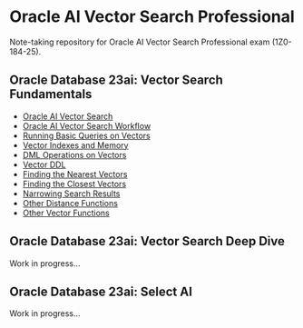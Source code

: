 # Oracle AI Vector Search Professional

Note-taking repository for Oracle AI Vector Search Professional exam (1Z0-184-25).

## Oracle Database 23ai: Vector Search Fundamentals

- [Oracle AI Vector Search](./docs/vector_search.md)
- [Oracle AI Vector Search Workflow](./docs/vector_search_workflow.md)
- [Running Basic Queries on Vectors](./docs/queries_on_vectors.md)
- [Vector Indexes and Memory](./docs/indexes_and_memory.md)
- [DML Operations on Vectors](./docs/dml_operations.md)
- [Vector DDL](./docs/vector_ddl.md)
- [Finding the Nearest Vectors](./docs/finding_nearest_vectors.md)
- [Finding the Closest Vectors](./docs/finding_closest_vectors.md)
- [Narrowing Search Results](./docs/narrowing_search_results.md)
- [Other Distance Functions](./docs/other_distance_functions.md)
- [Other Vector Functions](./docs/other_vector_functions.md)

## Oracle Database 23ai: Vector Search Deep Dive

Work in progress...

## Oracle Database 23ai: Select AI

Work in progress...